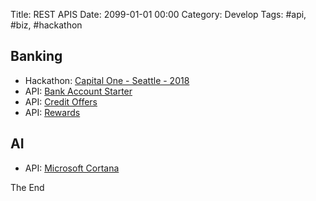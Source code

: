 Title: REST APIS
Date: 2099-01-01 00:00
Category: Develop
Tags: #api, #biz, #hackathon

## Banking

* Hackathon: [Capital One - Seattle - 2018](https://www.eventbrite.com/e/capital-one-devexchange-series-seattle-tickets-43226886782?utm_campaign=AH11%20Hackathon%20Series&utm_source=hs_email&utm_medium=email&utm_content=61564744&_hsenc=p2ANqtz-8GAZZGN8BA-24hXzFh-JHFqKfX0JkxTRpj0zxnmoYkpm63oWxpxibf9QN_espSxhldHNkH7hvTlCzWoGL04PBJRAb8JQ&_hsmi=61564744)
* API: [Bank Account Starter](https://developer.capitalone.com/products/bank-account-starter/homepage/)
* API: [Credit Offers](https://developer.capitalone.com/products/credit-offers/homepage/)
* API: [Rewards](https://developer.capitalone.com/products/rewards/homepage/)

## AI

* API: [Microsoft Cortana](https://developer.microsoft.com/en-us/cortana)

The End